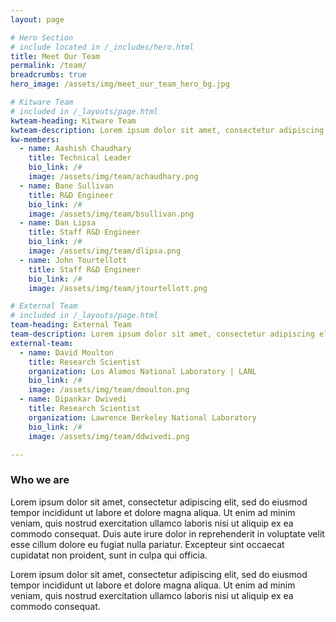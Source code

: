 ```yaml
---
layout: page

# Hero Section
# include located in /_includes/hero.html
title: Meet Our Team
permalink: /team/
breadcrumbs: true
hero_image: /assets/img/meet_our_team_hero_bg.jpg

# Kitware Team
# included in /_layouts/page.html
kwteam-heading: Kitware Team
kwteam-description: Lorem ipsum dolor sit amet, consectetur adipiscing elit, sed do eiusmod tempor incididunt ut labore
kw-members:
  - name: Aashish Chaudhary
    title: Technical Leader
    bio_link: /#
    image: /assets/img/team/achaudhary.png
  - name: Bane Sullivan
    title: R&D Engineer
    bio_link: /#
    image: /assets/img/team/bsullivan.png
  - name: Dan Lipsa
    title: Staff R&D Engineer
    bio_link: /#
    image: /assets/img/team/dlipsa.png
  - name: John Tourtellott
    title: Staff R&D Engineer
    bio_link: /#
    image: /assets/img/team/jtourtellott.png

# External Team
# included in /_layouts/page.html
team-heading: External Team
team-description: Lorem ipsum dolor sit amet, consectetur adipiscing elit, sed do eiusmod tempor incididunt ut labore
external-team:
  - name: David Moulton
    title: Research Scientist
    organization: Los Alamos National Laboratory | LANL
    bio_link: /#
    image: /assets/img/team/dmoulton.png
  - name: Dipankar Dwivedi
    title: Research Scientist
    organization: Lawrence Berkeley National Laboratory
    bio_link: /#
    image: /assets/img/team/ddwivedi.png

---
```


### Who we are

Lorem ipsum dolor sit amet, consectetur adipiscing elit, sed do eiusmod tempor incididunt ut labore et dolore magna aliqua. Ut enim ad minim veniam, quis nostrud exercitation ullamco laboris nisi ut aliquip ex ea commodo consequat. Duis aute irure dolor in reprehenderit in voluptate velit esse cillum dolore eu fugiat nulla pariatur. Excepteur sint occaecat cupidatat non proident, sunt in culpa qui officia.

Lorem ipsum dolor sit amet, consectetur adipiscing elit, sed do eiusmod tempor incididunt ut labore et dolore magna aliqua. Ut enim ad minim veniam, quis nostrud exercitation ullamco laboris nisi ut aliquip ex ea commodo consequat.
